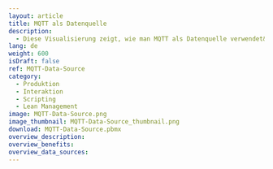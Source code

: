 ```yaml
---
layout: article
title: MQTT als Datenquelle
description: 
  - Diese Visualisierung zeigt, wie man MQTT als Datenquelle verwendet&#58; Die Monitore befinden sich an verschiedenen Stellen in der Produktionshalle. So hat beispielsweise der Werker einen dieser Monitore an seiner Station und kann Wartung in Anspruch nehmen. Der Produktionsleiter kann auf einem anderen Monitor auf Meldungen reagieren. Die Reaktionszeit ist dadurch viel schneller und zeigt, wie verschiedene Peakboard Boxen und Visualisierungen zusammenarbeiten können.
lang: de
weight: 600
isDraft: false
ref: MQTT-Data-Source
category:
  - Produktion
  - Interaktion
  - Scripting
  - Lean Management
image: MQTT-Data-Source.png
image_thumbnail: MQTT-Data-Source_thumbnail.png
download: MQTT-Data-Source.pbmx
overview_description:
overview_benefits:
overview_data_sources:
---
```

